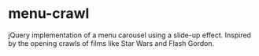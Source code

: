 # menu-crawl
jQuery implementation of a menu carousel using a slide-up effect. Inspired by the opening crawls of films like Star Wars and Flash Gordon.
